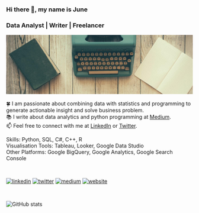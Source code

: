 ### Hi there 👋, my name is June
### Data Analyst | Writer | Freelancer

![I am GitHub Readme Generator's creator](https://raw.githubusercontent.com/chingjunetao/chingjunetao.github.io/master/assets/images/aboutPage/aboutBanner.jpg)



🍀 I am passionate about combining data with statistics and programming to generate actionable insight and solve business problem.   
📚 I write about data analytics and python programming at [Medium](https://medium.com/@chingjunetao).   
📫 Feel free to connect with me at [LinkedIn](https://www.linkedin.com/in/chingjunetao/) or [Twitter](https://twitter.com/chingjunetao).


Skills: Python, SQL, C#, C++, R     
Visualisation Tools: Tableau, Looker, Google Data Studio   
Other Platforms: Google BigQuery, Google Analytics, Google Search Console   

<br/>

[<img src='https://cdn.jsdelivr.net/npm/simple-icons@3.0.1/icons/linkedin.svg' alt='linkedin' height='40'>](https://www.linkedin.com/in/chingjunetao/)  [<img src='https://cdn.jsdelivr.net/npm/simple-icons@3.0.1/icons/twitter.svg' alt='twitter' height='40'>](https://twitter.com/chingjunetao) [<img src='https://cdn.jsdelivr.net/npm/simple-icons@3.0.1/icons/medium.svg' alt='medium' height='40'>](https://medium.com/@chingjunetao)  [<img src='https://cdn.jsdelivr.net/npm/simple-icons@3.0.1/icons/icloud.svg' alt='website' height='40'>](chingjunetao.github.io) 

<br/> 

![GitHub stats](https://github-readme-stats.vercel.app/api?username=chingjunetao&show_icons=true)  


<!--
**chingjunetao/chingjunetao** is a ✨ _special_ ✨ repository because its `README.md` (this file) appears on your GitHub profile.

Here are some ideas to get you started:

- 🔭 I’m currently working on ...
- 🌱 I’m currently learning ...
- 👯 I’m looking to collaborate on ...
- 🤔 I’m looking for help with ...
- 💬 Ask me about ...
- 📫 How to reach me: ...
- 😄 Pronouns: ...
- ⚡ Fun fact: ...
-->
